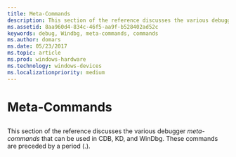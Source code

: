 ```yaml
---
title: Meta-Commands
description: This section of the reference discusses the various debugger meta-commands that can be used in CDB, KD, and WinDbg.
ms.assetid: 8aa960d4-834c-46f5-aa9f-b528402ad52c
keywords: debug, Windbg, meta-commands, commands
ms.author: domars
ms.date: 05/23/2017
ms.topic: article
ms.prod: windows-hardware
ms.technology: windows-devices
ms.localizationpriority: medium
---
```


# Meta-Commands


## <span id="ddk_meta_commands_dbg"></span><span id="DDK_META_COMMANDS_DBG"></span>


This section of the reference discusses the various debugger *meta-commands* that can be used in CDB, KD, and WinDbg. These commands are preceded by a period (.).

 

 





